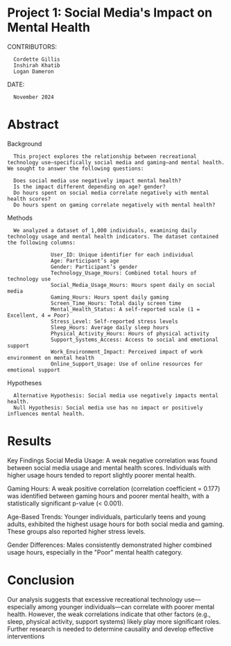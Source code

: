 # Project 1: Social Media's Impact on Mental Health

CONTRIBUTORS:

      Cordette Gillis
      Inshirah Khatib
      Logan Dameron

      
DATE:

      November 2024
      
# Abstract
Background
      
      This project explores the relationship between recreational technology use—specifically social media and gaming—and mental health. We sought to answer the following questions:

      Does social media use negatively impact mental health?
      Is the impact different depending on age? gender?
      Do hours spent on social media correlate negatively with mental health scores?
      Do hours spent on gaming correlate negatively with mental health?


Methods
      
      We analyzed a dataset of 1,000 individuals, examining daily technology usage and mental health indicators. The dataset contained the following columns:

                  User_ID: Unique identifier for each individual
                  Age: Participant’s age
                  Gender: Participant’s gender
                  Technology_Usage_Hours: Combined total hours of technology use
                  Social_Media_Usage_Hours: Hours spent daily on social media
                  Gaming_Hours: Hours spent daily gaming
                  Screen_Time_Hours: Total daily screen time
                  Mental_Health_Status: A self-reported scale (1 = Excellent, 4 = Poor)
                  Stress_Level: Self-reported stress levels
                  Sleep_Hours: Average daily sleep hours
                  Physical_Activity_Hours: Hours of physical activity
                  Support_Systems_Access: Access to social and emotional support
                  Work_Environment_Impact: Perceived impact of work environment on mental health
                  Online_Support_Usage: Use of online resources for emotional support
                  
Hypotheses
      
      Alternative Hypothesis: Social media use negatively impacts mental health.
      Null Hypothesis: Social media use has no impact or positively influences mental health.
      
# Results
Key Findings
Social Media Usage:
      A weak negative correlation was found between social media usage and mental health scores. Individuals with higher usage hours tended to report slightly poorer mental health.

Gaming Hours:
      A weak positive correlation (correlation coefficient = 0.177) was identified between gaming hours and poorer mental health, with a statistically significant p-value (< 0.001).

Age-Based Trends:
      Younger individuals, particularly teens and young adults, exhibited the highest usage hours for both social media and gaming. These groups also reported higher stress levels.

Gender Differences:
      Males consistently demonstrated higher combined usage hours, especially in the "Poor" mental health category.

# Conclusion
Our analysis suggests that excessive recreational technology use—especially among younger individuals—can correlate with poorer mental health. However, the weak correlations indicate that other factors (e.g., sleep, physical activity, support systems) likely play more significant roles. Further research is needed to determine causality and develop effective interventions
